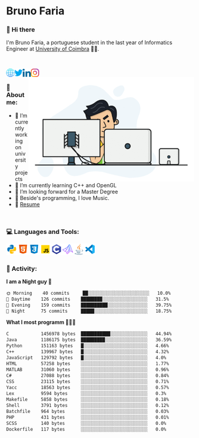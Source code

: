 # Bruno Faria

### 👋 Hi there

I'm Bruno Faria, a portuguese student in the last year of Informatics Engineer at [University of Coimbra](uc.pt/en) 👨‍🎓.

<br/>

[<img align="left" width="22px" alt="Website" src="https://github.com/brunofaria1322/brunofaria1322/blob/master/assets/social/global.svg"/>][website]
[<img align="left" width="22px" alt="Twitter" src="https://github.com/brunofaria1322/brunofaria1322/blob/master/assets/social/twitter.svg"/>][twitter]
[<img align="left" width="22px" alt="LinkedIn" src="https://github.com/brunofaria1322/brunofaria1322/blob/master/assets/social/linkedin.svg"/>][linkedin]
[<img align="left" width="22px" alt="Instagram" src="https://github.com/brunofaria1322/brunofaria1322/blob/master/assets/social/instagram.svg"/>][instagram]

<img align="right" height = "280" alt="GIF" src="https://github.com/brunofaria1322/brunofaria1322/blob/master/assets/animation.gif"/>

<br />

### 📕 About me:

- 🔭 I’m currently working on university projects
- 🌱 I’m currently learning C++ and OpenGL
- 💼 I’m looking forward for a Master Degree
- 💙 Beside's programming, I love Music.
- 📝 [Resume](https://en.wikipedia.org/wiki/HTTP_404)


<br />

### 💻 Languages and Tools:

<img align="left" width="30px" alt= "Python" src="https://github.com/brunofaria1322/brunofaria1322/blob/master/assets/skills/python.svg"/>
<img align="left" width="30px" alt= "Html5" src="https://github.com/brunofaria1322/brunofaria1322/blob/master/assets/skills/html5.svg"/>
<img align="left" width="30px" alt= "Css3" src="https://github.com/brunofaria1322/brunofaria1322/blob/master/assets/skills/css3.svg"/>
<img align="left" width="30px" alt= "JavaScript" src="https://github.com/brunofaria1322/brunofaria1322/blob/master/assets/skills/javascript.svg"/>
<img align="left" width="30px" alt= "C" src="https://github.com/brunofaria1322/brunofaria1322/blob/master/assets/skills/c.svg"/>
<img align="left" width="30px" alt= "Matlab" src="https://github.com/brunofaria1322/brunofaria1322/blob/master/assets/skills/matlab.svg"/>
<img align="left" width="30px" alt= "Java" src="https://github.com/brunofaria1322/brunofaria1322/blob/master/assets/skills/java.svg"/>
<img align="left" width="30px" alt= "Visual Studio Code" src="https://github.com/brunofaria1322/brunofaria1322/blob/master/assets/skills/vscode.svg"/>

<br />
<br />

### 🚩 Activity:

<!--START_SECTION:stats-->
**I am a Night guy 🌙** 

```text
🌞 Morning    40 commits     ██░░░░░░░░░░░░░░░░░░░░░░░	10.0% 
🌆 Daytime    126 commits    ████████░░░░░░░░░░░░░░░░░	31.5% 
🌃 Evening    159 commits    ██████████░░░░░░░░░░░░░░░	39.75% 
🌙 Night      75 commits     █████░░░░░░░░░░░░░░░░░░░░	18.75%

```
**What I most programm 👨🏽‍💻** 

```text
C            1456978 bytes  ███████████░░░░░░░░░░░░░░	44.94% 
Java         1186175 bytes  █████████░░░░░░░░░░░░░░░░	36.59% 
Python       151163 bytes   █░░░░░░░░░░░░░░░░░░░░░░░░	4.66% 
C++          139967 bytes   █░░░░░░░░░░░░░░░░░░░░░░░░	4.32% 
JavaScript   129792 bytes   █░░░░░░░░░░░░░░░░░░░░░░░░	4.0% 
HTML         57258 bytes    ░░░░░░░░░░░░░░░░░░░░░░░░░	1.77% 
MATLAB       31060 bytes    ░░░░░░░░░░░░░░░░░░░░░░░░░	0.96% 
C#           27088 bytes    ░░░░░░░░░░░░░░░░░░░░░░░░░	0.84% 
CSS          23115 bytes    ░░░░░░░░░░░░░░░░░░░░░░░░░	0.71% 
Yacc         18563 bytes    ░░░░░░░░░░░░░░░░░░░░░░░░░	0.57% 
Lex          9594 bytes     ░░░░░░░░░░░░░░░░░░░░░░░░░	0.3% 
Makefile     5858 bytes     ░░░░░░░░░░░░░░░░░░░░░░░░░	0.18% 
Shell        3791 bytes     ░░░░░░░░░░░░░░░░░░░░░░░░░	0.12% 
Batchfile    964 bytes      ░░░░░░░░░░░░░░░░░░░░░░░░░	0.03% 
PHP          431 bytes      ░░░░░░░░░░░░░░░░░░░░░░░░░	0.01% 
SCSS         140 bytes      ░░░░░░░░░░░░░░░░░░░░░░░░░	0.0% 
Dockerfile   117 bytes      ░░░░░░░░░░░░░░░░░░░░░░░░░	0.0%
```


<!--END_SECTION:stats-->


[website]: https://brunofaria1322.github.io
[twitter]: https://twitter.com/brunofaria_1322
[instagram]: https://instagram.com/brunofaria_1322
[linkedin]: https://linkedin.com/in/bruno-faria
